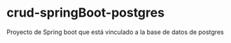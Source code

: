 # crud-springBoot-postgres
Proyecto de Spring boot que está vinculado a la base de datos de postgres

